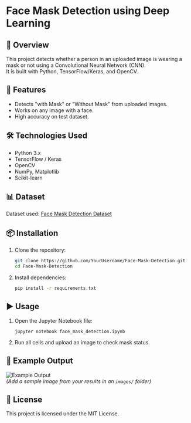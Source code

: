 # Face Mask Detection using Deep Learning

## 📌 Overview
This project detects whether a person in an uploaded image is wearing a mask or not using a Convolutional Neural Network (CNN).  
It is built with Python, TensorFlow/Keras, and OpenCV.

## 🚀 Features
- Detects "with Mask" or "Without Mask" from uploaded images.
- Works on any image with a face.
- High accuracy on test dataset.

## 🛠 Technologies Used
- Python 3.x
- TensorFlow / Keras
- OpenCV
- NumPy, Matplotlib
- Scikit-learn

## 📊 Dataset
Dataset used: [Face Mask Detection Dataset](https://www.kaggle.com/datasets/omkargurav/face-mask-dataset/data)  

## 📦 Installation
1. Clone the repository:
   ```bash
   git clone https://github.com/YourUsername/Face-Mask-Detection.git
   cd Face-Mask-Detection
   ```
2. Install dependencies:
   ```bash
   pip install -r requirements.txt
   ```

## ▶️ Usage
1. Open the Jupyter Notebook file:
   ```
   jupyter notebook face_mask_detection.ipynb
   ```
2. Run all cells and upload an image to check mask status.

## 📸 Example Output
![Example Output](images/sample_result.png)  
*(Add a sample image from your results in an `images/` folder)*

## 📜 License
This project is licensed under the MIT License.
